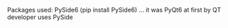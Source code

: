 Packages used: 
  PySide6 (pip install PySide6) ... it was PyQt6 at first by QT developer uses PySide

